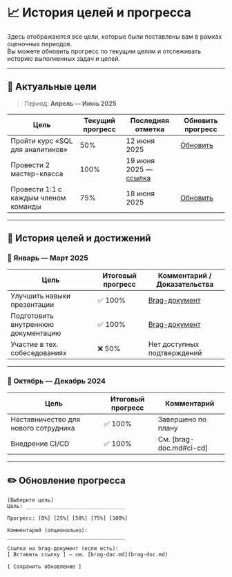 # 📈 История целей и прогресса

Здесь отображаются все цели, которые были поставлены вам в рамках оценочных периодов.  
Вы можете обновить прогресс по текущим целям и отслеживать историю выполненных задач и целей.

---

## 🎯 Актуальные цели

> Период: **Апрель — Июнь 2025**

| Цель                                | Текущий прогресс | Последняя отметка     | Обновить прогресс      |
|-------------------------------------|------------------|------------------------|-------------------------|
| Пройти курс «SQL для аналитиков»   | 50%              | 12 июня 2025           | [Обновить](#обновление-прогресса) |
| Провести 2 мастер-класса            | 100%             | 19 июня 2025 — [ссылка](Prototype/brag-doc.md#masterclass-apr2025) |
| Провести 1:1 с каждым членом команды | 75%              | 18 июня 2025           | [Обновить](#обновление-прогресса) |

---

## 📜 История целей и достижений

### 📆 Январь — Март 2025

| Цель                              | Итоговый прогресс | Комментарий / Доказательства |
|-----------------------------------|-------------------|-------------------------------|
| Улучшить навыки презентации       | ✅ 100%           | [Brag-документ](Prototype/brag-doc.md#presentation-jan2025) |
| Подготовить внутреннюю документацию | ✅ 100%         | [Brag-документ](Prototype/brag-doc.md#docs-q1-2025) |
| Участие в тех. собеседованиях     | ❌ 50%            | Нет доступных подтверждений  |

---

### 📆 Октябрь — Декабрь 2024

| Цель                              | Итоговый прогресс | Комментарий                |
|-----------------------------------|-------------------|-----------------------------|
| Наставничество для нового сотрудника | ✅ 100%         | Завершено по плану         |
| Внедрение CI/CD                   | ✅ 100%           | См. [brag-doc.md#ci-cd]     |

---

## ✏️ Обновление прогресса

```plaintext
[Выберите цель]
Цель: ________________________________

Прогресс: [0%] [25%] [50%] [75%] [100%]

Комментарий (опционально):
______________________________________

Ссылка на brag-документ (если есть):
[ Вставить ссылку ] — см. [brag-doc.md](brag-doc.md)

[ Сохранить обновление ]
